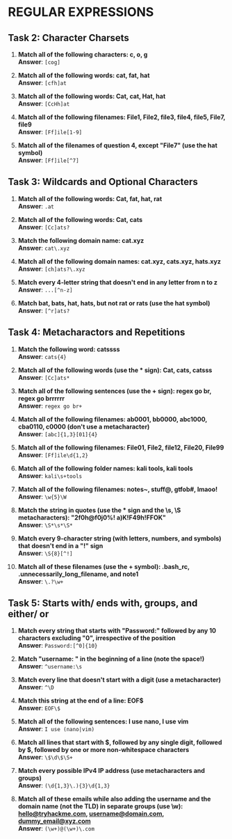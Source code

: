 # REGULAR EXPRESSIONS

## Task 2: Character Charsets

1. **Match all of the following characters: c, o, g**  
   **Answer**: `[cog]`

2. **Match all of the following words: cat, fat, hat**  
   **Answer**: `[cfh]at`

3. **Match all of the following words: Cat, cat, Hat, hat**  
   **Answer**: `[CcHh]at`

4. **Match all of the following filenames: File1, File2, file3, file4, file5, File7, file9**  
   **Answer**: `[Ff]ile[1-9]`

5. **Match all of the filenames of question 4, except "File7" (use the hat symbol)**  
   **Answer**: `[Ff]ile[^7]`

## Task 3: Wildcards and Optional Characters

1. **Match all of the following words: Cat, fat, hat, rat**  
   **Answer**: `.at`

2. **Match all of the following words: Cat, cats**  
   **Answer**: `[Cc]ats?`

3. **Match the following domain name: cat.xyz**  
   **Answer**: `cat\.xyz`

4. **Match all of the following domain names: cat.xyz, cats.xyz, hats.xyz**  
   **Answer**: `[ch]ats?\.xyz`

5. **Match every 4-letter string that doesn't end in any letter from n to z**  
   **Answer**: `...[^n-z]`

6. **Match bat, bats, hat, hats, but not rat or rats (use the hat symbol)**  
   **Answer**: `[^r]ats?`

## Task 4: Metacharactors and Repetitions

1. **Match the following word: catssss**  
   **Answer**: `cats{4}`

2. **Match all of the following words (use the * sign): Cat, cats, catsss**  
   **Answer**: `[Cc]ats*`

3. **Match all of the following sentences (use the + sign): regex go br, regex go brrrrrr**  
   **Answer**: `regex go br+`

4. **Match all of the following filenames: ab0001, bb0000, abc1000, cba0110, c0000 (don't use a metacharacter)**  
   **Answer**: `[abc]{1,3}[01]{4}`

5. **Match all of the following filenames: File01, File2, file12, File20, File99**  
   **Answer**: `[Ff]ile\d{1,2}`

6. **Match all of the following folder names: kali tools, kali     tools**  
   **Answer**: `kali\s+tools`

7. **Match all of the following filenames: notes~, stuff@, gtfob#, lmaoo!**  
   **Answer**: `\w{5}\W`

8. **Match the string in quotes (use the * sign and the \s, \S metacharacters): "2f0h@f0j0%!     a)K!F49h!FFOK"**  
   **Answer**: `\S*\s*\S*`

9. **Match every 9-character string (with letters, numbers, and symbols) that doesn't end in a "!" sign**  
   **Answer**: `\S{8}[^!]`

10. **Match all of these filenames (use the + symbol): .bash_rc, .unnecessarily_long_filename, and note1**  
    **Answer**: `\.?\w+`

## Task 5: Starts with/ ends with, groups, and either/ or

1. **Match every string that starts with "Password:" followed by any 10 characters excluding "0", irrespective of the position**  
    **Answer**: `Password:[^0]{10}`

2. **Match "username: " in the beginning of a line (note the space!)**  
    **Answer**: `^username:\s`

3. **Match every line that doesn't start with a digit (use a metacharacter)**  
    **Answer**: `^\D`

4. **Match this string at the end of a line: EOF$**  
    **Answer**: `EOF\$`

5. **Match all of the following sentences: I use nano, I use vim**  
    **Answer**: `I use (nano|vim)`

6. **Match all lines that start with $, followed by any single digit, followed by $, followed by one or more non-whitespace characters**  
    **Answer**: `\$\d\$\S+`

7. **Match every possible IPv4 IP address (use metacharacters and groups)**  
    **Answer**: `(\d{1,3}\.){3}\d{1,3}`

8. **Match all of these emails while also adding the username and the domain name (not the TLD) in separate groups (use \w): hello@tryhackme.com, username@domain.com, dummy_email@xyz.com**  
    **Answer**: `(\w+)@(\w+)\.com`
